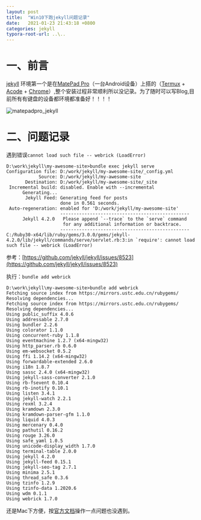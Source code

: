 ```yaml
---
layout: post
title:  "Win10下跑jekyll问题记录"
date:   2021-01-23 21:43:18 +0800
categories: jekyll
typora-root-url: ..\..
---
```


# 一、前言
  [jekyll](https://jekyllrb.com) 环境第一个是在[MatePad Pro](https://www.vmall.com/product/10086663107289.html)（一台Android设备）上搭的（[Termux](https://play.google.com/store/apps/details?id=com.termux) + [Acode](https://play.google.com/store/apps/details?id=com.foxdebug.acodefree) + [Chrome](https://play.google.com/store/apps/details?id=com.android.chrome)）,整个安装过程非常顺利所以没记录。为了随时可以写Blog,目前所有有键盘的设备都环境都准备好！！！！  

![matepadpro_jekyll](/blog/assets/images/2021-01-23-Win10-jekyll-error/matepadpro_jekyll.jpg)

# 二、问题记录

遇到错误```cannot load such file -- webrick (LoadError)```

```
D:\work\jekyll\my-awesome-site>bundle exec jekyll serve
Configuration file: D:/work/jekyll/my-awesome-site/_config.yml
            Source: D:/work/jekyll/my-awesome-site
       Destination: D:/work/jekyll/my-awesome-site/_site
 Incremental build: disabled. Enable with --incremental
      Generating...
       Jekyll Feed: Generating feed for posts
                    done in 0.561 seconds.
 Auto-regeneration: enabled for 'D:/work/jekyll/my-awesome-site'
                    ------------------------------------------------
      Jekyll 4.2.0   Please append `--trace` to the `serve` command
                     for any additional information or backtrace.
                    ------------------------------------------------
C:/Ruby30-x64/lib/ruby/gems/3.0.0/gems/jekyll-4.2.0/lib/jekyll/commands/serve/servlet.rb:3:in `require': cannot load such file -- webrick (LoadError)
```

参考：[https://github.com/jekyll/jekyll/issues/8523](https://github.com/jekyll/jekyll/issues/8523)

执行：```bundle add webrick```

```
D:\work\jekyll\my-awesome-site>bundle add webrick
Fetching source index from https://mirrors.ustc.edu.cn/rubygems/
Resolving dependencies...
Fetching source index from https://mirrors.ustc.edu.cn/rubygems/
Resolving dependencies...
Using public_suffix 4.0.6
Using addressable 2.7.0
Using bundler 2.2.6
Using colorator 1.1.0
Using concurrent-ruby 1.1.8
Using eventmachine 1.2.7 (x64-mingw32)
Using http_parser.rb 0.6.0
Using em-websocket 0.5.2
Using ffi 1.14.2 (x64-mingw32)
Using forwardable-extended 2.6.0
Using i18n 1.8.7
Using sassc 2.4.0 (x64-mingw32)
Using jekyll-sass-converter 2.1.0
Using rb-fsevent 0.10.4
Using rb-inotify 0.10.1
Using listen 3.4.1
Using jekyll-watch 2.2.1
Using rexml 3.2.4
Using kramdown 2.3.0
Using kramdown-parser-gfm 1.1.0
Using liquid 4.0.3
Using mercenary 0.4.0
Using pathutil 0.16.2
Using rouge 3.26.0
Using safe_yaml 1.0.5
Using unicode-display_width 1.7.0
Using terminal-table 2.0.0
Using jekyll 4.2.0
Using jekyll-feed 0.15.1
Using jekyll-seo-tag 2.7.1
Using minima 2.5.1
Using thread_safe 0.3.6
Using tzinfo 1.2.9
Using tzinfo-data 1.2020.6
Using wdm 0.1.1
Using webrick 1.7.0
```

还是Mac下方便，按[官方文档](https://jekyllrb.com/docs/)操作一点问题也没遇到。
